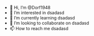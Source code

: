 - 👋 Hi, I’m @Dorf1948
- 👀 I’m interested in dsadasd
- 🌱 I’m currently learning dsadasd
- 💞️ I’m looking to collaborate on dsadasd
- 📫 How to reach me dsadasd

<!---
Dorf1948/Dorf1948 is a ✨ special ✨ repository because its `README.md` (this file) appears on your GitHub profile.
You can click the Preview link to take a look at your changes.
--->
